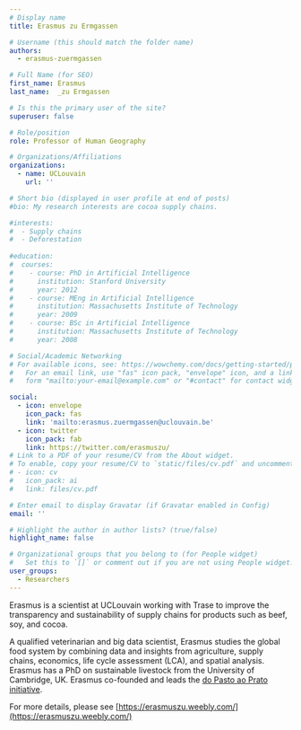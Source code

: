 ```yaml
---
# Display name
title: Erasmus zu Ermgassen

# Username (this should match the folder name)
authors:
  - erasmus-zuermgassen

# Full Name (for SEO)
first_name: Erasmus
last_name:  _zu Ermgassen

# Is this the primary user of the site?
superuser: false

# Role/position
role: Professor of Human Geography

# Organizations/Affiliations
organizations:
  - name: UCLouvain
    url: ''

# Short bio (displayed in user profile at end of posts)
#bio: My research interests are cocoa supply chains.

#interests:
#  - Supply chains
#  - Deforestation
 
#education:
#  courses:
#    - course: PhD in Artificial Intelligence
#      institution: Stanford University
#      year: 2012
#    - course: MEng in Artificial Intelligence
#      institution: Massachusetts Institute of Technology
#      year: 2009
#    - course: BSc in Artificial Intelligence
#      institution: Massachusetts Institute of Technology
#      year: 2008

# Social/Academic Networking
# For available icons, see: https://wowchemy.com/docs/getting-started/page-builder/#icons
#   For an email link, use "fas" icon pack, "envelope" icon, and a link in the
#   form "mailto:your-email@example.com" or "#contact" for contact widget.

social:
  - icon: envelope
    icon_pack: fas
    link: 'mailto:erasmus.zuermgassen@uclouvain.be'
  - icon: twitter
    icon_pack: fab
    link: https://twitter.com/erasmuszu/
# Link to a PDF of your resume/CV from the About widget.
# To enable, copy your resume/CV to `static/files/cv.pdf` and uncomment the lines below.
# - icon: cv
#   icon_pack: ai
#   link: files/cv.pdf

# Enter email to display Gravatar (if Gravatar enabled in Config)
email: ''

# Highlight the author in author lists? (true/false)
highlight_name: false

# Organizational groups that you belong to (for People widget)
#   Set this to `[]` or comment out if you are not using People widget.
user_groups:
  - Researchers
---
```


Erasmus is a scientist at UCLouvain working with Trase to improve the transparency and sustainability of supply chains for products such as beef, soy, and cocoa.

A qualified veterinarian and big data scientist, Erasmus studies the global food system by combining data and insights from agriculture, supply chains, economics, life cycle assessment (LCA), and spatial analysis. Erasmus has a PhD on sustainable livestock from the University of Cambridge, UK. Erasmus co-founded and leads the [do Pasto ao Prato initiative](https://www.dopastoaoprato.com.br/).

For more details, please see [https://erasmuszu.weebly.com/](https://erasmuszu.weebly.com/)